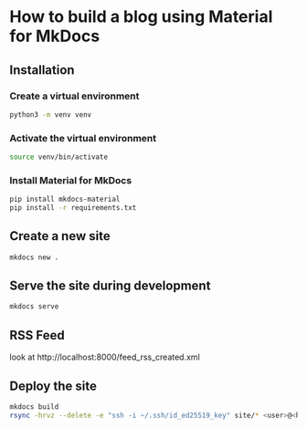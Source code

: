 # How to build a blog using Material for MkDocs

## Installation

### Create a virtual environment

```sh
python3 -m venv venv
```
### Activate the virtual environment

```sh
source venv/bin/activate
```
### Install Material for MkDocs

```sh
pip install mkdocs-material
pip install -r requirements.txt
```

## Create a new site

```sh
mkdocs new .
```

## Serve the site during development

```sh
mkdocs serve
```

## RSS Feed

look at http://localhost:8000/feed_rss_created.xml

## Deploy the site

```sh
mkdocs build
rsync -hrvz --delete -e "ssh -i ~/.ssh/id_ed25519_key" site/* <user>@<host>:/usr/local/www/
```
